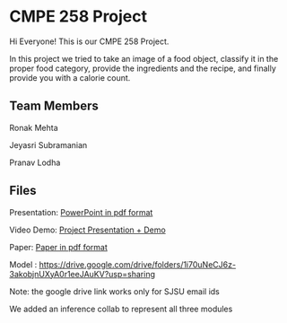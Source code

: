 # CMPE 258 Project

Hi Everyone! This is our CMPE 258 Project.

In this project we tried to take an image of a food object, classify it in the proper food category, provide the ingredients and the recipe, and finally provide you with a calorie count.

## Team Members
Ronak Mehta

Jeyasri Subramanian

Pranav Lodha

## Files

Presentation: [PowerPoint in pdf format](https://github.com/plodha/CMPE258_Project/blob/master/Presentation/Project%20Presentation.pdf)

Video Demo: [Project Presentation + Demo](https://github.com/plodha/CMPE258_Project/blob/master/demo-video/Final-Video.mov)

Paper: [Paper in pdf format](https://github.com/plodha/CMPE258_Project/blob/master/Project%20Paper/Project%20Paper.pdf)

Model :
https://drive.google.com/drive/folders/1i70uNeCJ6z-3akobjnUXyA0r1eeJAuKV?usp=sharing

Note: the google drive link works only for SJSU email ids

We added an inference collab to represent all three modules
